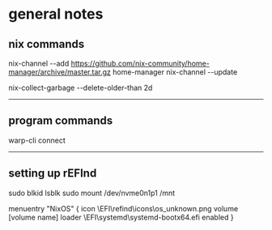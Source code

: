 # general notes

## nix commands

nix-channel --add https://github.com/nix-community/home-manager/archive/master.tar.gz home-manager
nix-channel --update

nix-collect-garbage --delete-older-than 2d

---

## program commands

warp-cli connect

---

## setting up rEFInd

sudo blkid
lsblk
sudo mount /dev/nvme0n1p1 /mnt

menuentry "NixOS" {
    icon \EFI\refind\icons\os_unknown.png
    volume [volume name]
    loader \EFI\systemd\systemd-bootx64.efi
    enabled
}

